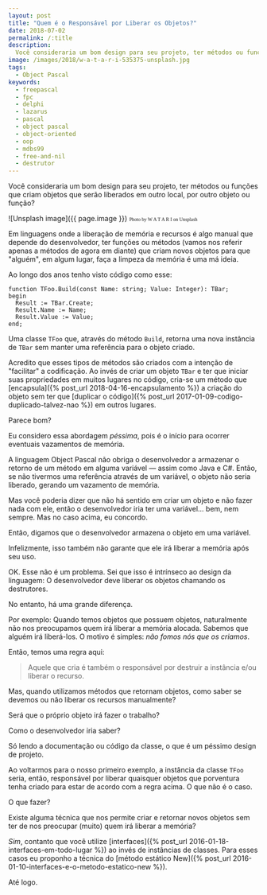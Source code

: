```yaml
---
layout: post
title: "Quem é o Responsável por Liberar os Objetos?"
date: 2018-07-02
permalink: /:title
description:
  Você consideraria um bom design para seu projeto, ter métodos ou funções que criam objetos que serão liberados em outro local, por outro objeto ou função?
image: /images/2018/w-a-t-a-r-i-535375-unsplash.jpg
tags:
  - Object Pascal
keywords:
  - freepascal
  - fpc
  - delphi
  - lazarus
  - pascal
  - object pascal
  - object-oriented
  - oop
  - mdbs99
  - free-and-nil
  - destrutor
---
```


Você consideraria um bom design para seu projeto, ter métodos ou funções que criam objetos que serão liberados em outro local, por outro objeto ou função?

<!--more-->

![Unsplash image]({{ page.image }})
<span style="font-family: 'Bebas Neue'; font-size: 0.7em;">Photo by W A T A R I on Unsplash</span>

Em linguagens onde a liberação de memória e recursos é algo manual que depende do desenvolvedor, ter funções ou métodos (vamos nos referir apenas a métodos de agora em diante) que criam novos objetos para que "alguém", em algum lugar, faça a limpeza da memória é uma má ideia.

Ao longo dos anos tenho visto código como esse:

    function TFoo.Build(const Name: string; Value: Integer): TBar;
    begin
      Result := TBar.Create;
      Result.Name := Name;
      Result.Value := Value;
    end;

Uma classe `TFoo` que, através do método `Build`, retorna uma nova instância de `TBar` sem manter uma referência para o objeto criado.

Acredito que esses tipos de métodos são criados com a intenção de "facilitar" a codificação. Ao invés de criar um objeto `TBar` e ter que iniciar suas propriedades em muitos lugares no código, cria-se um método que [encapsula]({% post_url 2018-04-16-encapsulamento %}) a criação do objeto sem ter que [duplicar o código]({% post_url 2017-01-09-codigo-duplicado-talvez-nao %}) em outros lugares.

Parece bom?

Eu considero essa abordagem *péssima*, pois é o início para ocorrer eventuais vazamentos de memória.

A linguagem Object Pascal não obriga o desenvolvedor a armazenar o retorno de um método em alguma variável — assim como Java e C#. Então, se não tivermos uma referência através de um variável, o objeto não seria liberado, gerando um vazamento de memória.

Mas você poderia dizer que não há sentido em criar um objeto e não fazer nada com ele, então o desenvolvedor iria ter uma variável... bem, nem sempre. Mas no caso acima, eu concordo.

Então, digamos que o desenvolvedor armazena o objeto em uma variável.

Infelizmente, isso também não garante que ele irá liberar a memória após seu uso.

OK. Esse não é um problema. Sei que isso é intrínseco ao design da linguagem: O desenvolvedor deve liberar os objetos chamando os destrutores.

No entanto, há uma grande diferença.

Por exemplo: Quando temos objetos que possuem objetos, naturalmente não nos preocupamos quem irá liberar a memória alocada. Sabemos que alguém irá liberá-los. O motivo é simples: *não fomos nós que os criamos*.

Então, temos uma regra aqui:

> Aquele que cria é também o responsável por destruir a instância e/ou liberar o recurso.

Mas, quando utilizamos métodos que retornam objetos, como saber se devemos ou não liberar os recursos manualmente?

Será que o próprio objeto irá fazer o trabalho?

Como o desenvolvedor iria saber?

Só lendo a documentação ou código da classe, o que é um péssimo design de projeto.

Ao voltarmos para o nosso primeiro exemplo, a instância da classe `TFoo` seria, então, responsável por liberar quaisquer objetos que porventura tenha criado para estar de acordo com a regra acima. O que não é o caso.

O que fazer?

Existe alguma técnica que nos permite criar e retornar novos objetos sem ter de nos preocupar (muito) quem irá liberar a memória?

*Sim*, contanto que você utilize [interfaces]({% post_url 2016-01-18-interfaces-em-todo-lugar %}) ao invés de instâncias de classes. Para esses casos eu proponho a técnica do [método estático New]({% post_url 2016-01-10-interfaces-e-o-metodo-estatico-new %}).

Até logo.
